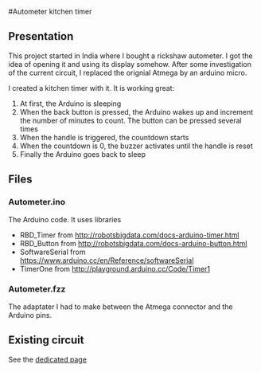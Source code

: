 #Autometer kitchen timer
## Presentation
This project started in India where I bought a rickshaw autometer. I got the idea of opening it and using its display somehow.
After some investigation of the current circuit, I replaced the orignial Atmega by an arduino micro.

I created a kitchen timer with it. It is working great:

1. At first, the Arduino is sleeping
2. When the back button is pressed, the Arduino wakes up and increment the number of minutes to count. The button can be pressed several times
3. When the handle is triggered, the countdown starts
4. When the countdown is 0, the buzzer activates until the handle is reset
5. Finally the Arduino goes back to sleep

## Files
### Autometer.ino
The Arduino code. It uses libraries
- RBD_Timer from http://robotsbigdata.com/docs-arduino-timer.html
- RBD_Button from http://robotsbigdata.com/docs-arduino-button.html
- SoftwareSerial from https://www.arduino.cc/en/Reference/softwareSerial
- TimerOne from http://playground.arduino.cc/Code/Timer1

### Autometer.fzz
The adaptater I had to make between the Atmega connector and the Arduino pins.

## Existing circuit
See the [dedicated page](existing-circuit.md)
